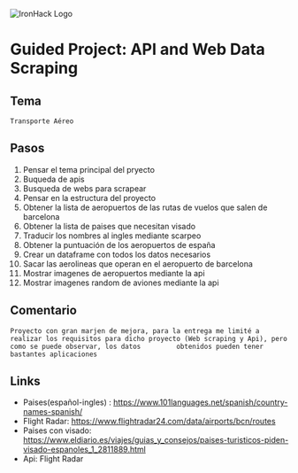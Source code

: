 ![IronHack Logo](https://s3-eu-west-1.amazonaws.com/ih-materials/uploads/upload_d5c5793015fec3be28a63c4fa3dd4d55.png)

# Guided Project: API and Web Data Scraping
## Tema
    Transporte Aéreo
    
## Pasos

1. Pensar el tema principal del pryecto
2. Buqueda de apis 
3. Busqueda de webs para scrapear
4. Pensar en la estructura del proyecto
5. Obtener la lista de aeropuertos de las rutas de vuelos que salen de barcelona
6. Obtener la lista de paises que necesitan visado
7. Traducir los nombres al ingles mediante scarpeo
8. Obtener la puntuación de los aeropuertos de españa
9. Crear un dataframe con todos los datos necesarios
10. Sacar las aerolineas que operan en el aeropuerto de barcelona
11. Mostrar imagenes de aeropuertos mediante la api 
12. Mostrar imagenes random de aviones mediante la api
    
    
 ## Comentario
 
    Proyecto con gran marjen de mejora, para la entrega me limité a realizar los requisitos para dicho proyecto (Web scraping y Api), pero como se puede observar, los datos         obtenidos pueden tener bastantes aplicaciones
   
   
 ## Links
 
 * Paises(español-ingles) : https://www.101languages.net/spanish/country-names-spanish/
 * Flight Radar: https://www.flightradar24.com/data/airports/bcn/routes
 * Paises con visado: https://www.eldiario.es/viajes/guias_y_consejos/paises-turisticos-piden-visado-espanoles_1_2811889.html
 * Api: Flight Radar
   
